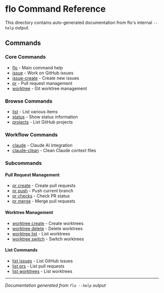 # flo Command Reference

This directory contains auto-generated documentation from flo's internal `--help` output.

## Commands

### Core Commands
- [flo](flo.md) - Main command help
- [issue](issue.md) - Work on GitHub issues
- [issue-create](issue-create.md) - Create new issues
- [pr](pr.md) - Pull request management
- [worktree](worktree.md) - Git worktree management

### Browse Commands
- [list](list.md) - List various items
- [status](status.md) - Show status information
- [projects](projects.md) - List GitHub projects

### Workflow Commands
- [claude](claude.md) - Claude AI integration
- [claude-clean](claude-clean.md) - Clean Claude context files

### Subcommands

#### Pull Request Management
- [pr create](pr-create.md) - Create pull requests
- [pr push](pr-push.md) - Push current branch
- [pr checks](pr-checks.md) - Check PR status
- [pr merge](pr-merge.md) - Merge pull requests

#### Worktree Management
- [worktree create](worktree-create.md) - Create worktrees
- [worktree delete](worktree-delete.md) - Delete worktrees
- [worktree list](worktree-list.md) - List worktrees
- [worktree switch](worktree-switch.md) - Switch worktrees

#### List Commands
- [list issues](list-issues.md) - List GitHub issues
- [list prs](list-prs.md) - List pull requests
- [list worktrees](list-worktrees.md) - List worktrees

---
*Documentation generated from `flo --help` output*
